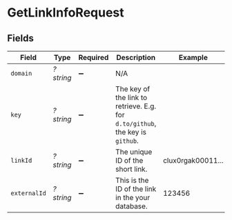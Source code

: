 # GetLinkInfoRequest


## Fields

| Field                                                                         | Type                                                                          | Required                                                                      | Description                                                                   | Example                                                                       |
| ----------------------------------------------------------------------------- | ----------------------------------------------------------------------------- | ----------------------------------------------------------------------------- | ----------------------------------------------------------------------------- | ----------------------------------------------------------------------------- |
| `domain`                                                                      | *?string*                                                                     | :heavy_minus_sign:                                                            | N/A                                                                           |                                                                               |
| `key`                                                                         | *?string*                                                                     | :heavy_minus_sign:                                                            | The key of the link to retrieve. E.g. for `d.to/github`, the key is `github`. |                                                                               |
| `linkId`                                                                      | *?string*                                                                     | :heavy_minus_sign:                                                            | The unique ID of the short link.                                              | clux0rgak00011...                                                             |
| `externalId`                                                                  | *?string*                                                                     | :heavy_minus_sign:                                                            | This is the ID of the link in the your database.                              | 123456                                                                        |